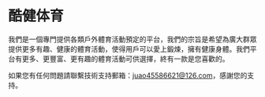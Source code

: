 # 酷健体育

我們是一個專門提供各類戶外體育活動預定的平台，我們的宗旨是希望為廣大群眾提供更多有趣、健康的體育活動，使得用戶可以愛上鍛煉，擁有健康身體。我們平台有更多、更豐富、更有趣的體育活動可供選擇，終有一款是您喜歡的。

如果您有任何問題請聯繫技術支持郵箱：juao45586621@126.com，感謝您的支持。
